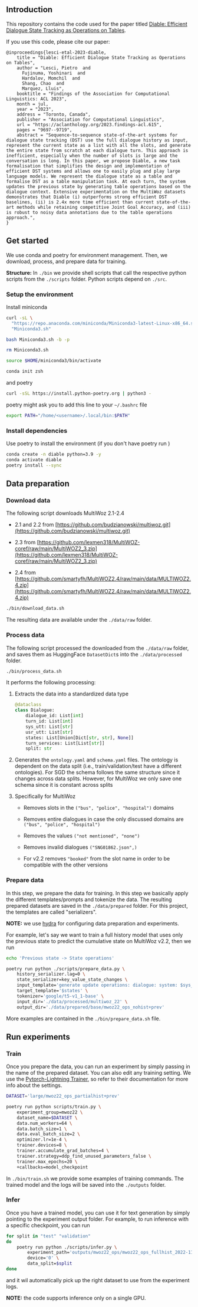 ## Introduction

This repository contains the code used for the paper titled [Diable: Efficient Dialogue State Tracking as Operations on Tables](https://aclanthology.org/2023.findings-acl.615/).

If you use this code, please cite our paper:
```
@inproceedings{lesci-etal-2023-diable,
    title = "Diable: Efficient Dialogue State Tracking as Operations on Tables",
    author = "Lesci, Pietro  and
      Fujinuma, Yoshinari  and
      Hardalov, Momchil  and
      Shang, Chao  and
      Marquez, Lluis",
    booktitle = "Findings of the Association for Computational Linguistics: ACL 2023",
    month = jul,
    year = "2023",
    address = "Toronto, Canada",
    publisher = "Association for Computational Linguistics",
    url = "https://aclanthology.org/2023.findings-acl.615",
    pages = "9697--9719",
    abstract = "Sequence-to-sequence state-of-the-art systems for dialogue state tracking (DST) use the full dialogue history as input, represent the current state as a list with all the slots, and generate the entire state from scratch at each dialogue turn. This approach is inefficient, especially when the number of slots is large and the conversation is long. In this paper, we propose Diable, a new task formalisation that simplifies the design and implementation of efficient DST systems and allows one to easily plug and play large language models. We represent the dialogue state as a table and formalise DST as a table manipulation task. At each turn, the system updates the previous state by generating table operations based on the dialogue context. Extensive experimentation on the MultiWoz datasets demonstrates that Diable (i) outperforms strong efficient DST baselines, (ii) is 2.4x more time efficient than current state-of-the-art methods while retaining competitive Joint Goal Accuracy, and (iii) is robust to noisy data annotations due to the table operations approach.",
}
```

## Get started

We use conda and poetry for environment management. Then, we download, process, and prepare data for training.

**Structure:** In `./bin` we provide shell scripts that call the respective python scripts from the `./scripts` folder. Python scripts depend on `./src`.

### Setup the environment

Install miniconda

```bash
curl -sL \
  "https://repo.anaconda.com/miniconda/Miniconda3-latest-Linux-x86_64.sh" > \
  "Miniconda3.sh"

bash Miniconda3.sh -b -p

rm Miniconda3.sh

source $HOME/miniconda3/bin/activate

conda init zsh
```

and poetry

```bash
curl -sSL https://install.python-poetry.org | python3 -
```

poetry might ask you to add this line to your `~/.bashrc` file

```bash
export PATH="/home/<username>/.local/bin:$PATH"
```

### Install dependencies
Use poetry to install the environment (if you don't have poetry run )

```bash
conda create -n diable python=3.9 -y
conda activate diable
poetry install --sync
```

## Data preparation



### Download data

The following script downloads MultiWoz 2.1-2.4

- 2.1 and 2.2 from [https://github.com/budzianowski/multiwoz.git](https://github.com/budzianowski/multiwoz.git)

- 2.3 from [https://github.com/lexmen318/MultiWOZ-coref/raw/main/MultiWOZ2_3.zip](https://github.com/lexmen318/MultiWOZ-coref/raw/main/MultiWOZ2_3.zip)

- 2.4 from [https://github.com/smartyfh/MultiWOZ2.4/raw/main/data/MULTIWOZ2.4.zip](https://github.com/smartyfh/MultiWOZ2.4/raw/main/data/MULTIWOZ2.4.zip)

```bash
./bin/download_data.sh
```

The resulting data are available under the `./data/raw` folder.


### Process data

The following script processed the downloaded from the `./data/raw` folder, and
saves them as HuggingFace `DatasetDict`s into the `./data/processed` folder. 

```bash
./bin/process_data.sh
```

It performs the following processing:

1. Extracts the data into a standardized data type
    ```python
    @dataclass
    class Dialogue:
        dialogue_id: List[int]
        turn_id: List[int]
        sys_utt: List[str]
        usr_utt: List[str]
        states: List[Union[Dict[str, str], None]]
        turn_services: List[List[str]]
        split: str
    ```

1. Generates the `ontology.yaml` and `schema.yaml` files. The ontology is dependent on the data split (i.e., train/validation/test have a different ontologies). For SGD the schema follows the same structure since it changes across data splits. However, for MultiWoz we only save one schema since it is constant across splits

1. Specifically for MultiWoz

    - Removes slots in the `("bus", "police", "hospital")` domains

    - Removes entire dialogues in case the only discussed domains are `("bus", "police", "hospital")`

    - Removes the values `("not mentioned", "none")`

    - Removes invalid dialogues `("SNG01862.json",)`

    - For v2.2 removes `"booked"` from the slot name in order to be compatible with the other versions


### Prepare data

In this step, we prepare the data for training. In this step we basically apply the different templates/prompts and tokenize the data. The resulting prepared datasets are saved in the `./data/prepared` folder. For this project, the templates are called "serializers".

**NOTE:** we use [hydra](https://hydra.cc/) for configuring data preparation and experiments.

For example, let's say we want to train a full history model that uses only the previous state to predict the cumulative state on MultiWoz v2.2, then we run

```bash
echo 'Previous state -> State operations'

poetry run python ./scripts/prepare_data.py \
    history_serializer.lag=0 \
    state_serializer=key_value_state_changes \
    input_template='generate update operations: dialogue: system: $sys_utt user: $usr_utt $sep previous dialogue states: $previous_states $sep operations:' \
    target_template='$states' \
    tokenizer='google/t5-v1_1-base' \
    input_dir='./data/processed/multiwoz_22' \
    output_dir='./data/prepared/base/mwoz22_ops_nohist+prev'

```

More examples are contained in the `./bin/prepare_data.sh` file.


## Run experiments

### Train

Once you prepare the data, you can run an experiment by simply passing in the name of the prepared dataset. You can also edit any training setting. We use the [Pytorch-Lightning Trainer](https://lightning.ai/docs/pytorch/stable/common/trainer.html), so refer to their documentation for more info about the settings.

```bash
DATASET='large/mwoz22_ops_partialhist+prev'

poetry run python scripts/train.py \
    experiment_group=mwoz22 \
    dataset_name=$DATASET \
    data.num_workers=64 \
    data.batch_size=1 \
    data.eval_batch_size=2 \
    optimizer.lr=1e-4 \
    trainer.devices=8 \
    trainer.accumulate_grad_batches=4 \
    trainer.strategy=ddp_find_unused_parameters_false \
    trainer.max_epochs=20 \
    +callbacks=model_checkpoint
```

In `./bin/train.sh` we provide some examples of training commands. The trained model and the logs will be saved into the `./outputs` folder.


### Infer

Once you have a trained model, you can use it for text generation by simply pointing to the experiment output folder. For example, to run inference with a specific checkpoint, you can run

```bash
for split in "test" "validation"
do
    poetry run python ./scripts/infer.py \
        experiment_path='outputs/mwoz22_ops/mwoz22_ops_fullhist_2022-11-16T14-35-44' \
        device='0' \
        data_split=$split
done
```

and it wil automatically pick up the right dataset to use from the experiment logs. 

**NOTE:** the code supports inference only on a single GPU.